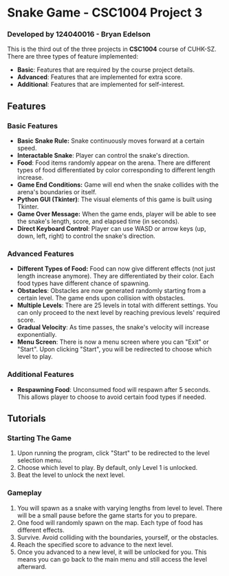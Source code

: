 # Snake Game - CSC1004 Project 3
### Developed by 124040016 - Bryan Edelson

This is the third out of the three projects in **CSC1004** course of CUHK-SZ. There are three types of feature implemented:
- **Basic**: Features that are required by the course project details.
- **Advanced**: Features that are implemented for extra score.
- **Additional**: Features that are implemented for self-interest.

## Features
### Basic Features
- **Basic Snake Rule:** Snake continuously moves forward at a certain speed.
- **Interactable Snake**: Player can control the snake's direction.
- **Food**: Food items randomly appear on the arena. There are different types of food differentiated by color corresponding to different length increase.
- **Game End Conditions:** Game will end when the snake collides with the arena's boundaries or itself.
- **Python GUI (Tkinter)**: The visual elements of this game is built using Tkinter.
- **Game Over Message:** When the game ends, player will be able to see the snake's length, score, and elapsed time (in seconds).
- **Direct Keyboard Control**: Player can use WASD or arrow keys (up, down, left, right) to control the snake's direction.

### Advanced Features
- **Different Types of Food:** Food can now give different effects (not just length increase anymore). They are differentiated by their color. Each food types have different chance of spawning.
- **Obstacles**: Obstacles are now generated randomly starting from a certain level. The game ends upon collision with obstacles.
- **Multiple Levels**: There are 25 levels in total with different settings. You can only proceed to the next level by reaching previous levels' required score.
- **Gradual Velocity**: As time passes, the snake's velocity will increase exponentially.
- **Menu Screen**: There is now a menu screen where you can "Exit" or "Start". Upon clicking "Start", you will be redirected to choose which level to play.

### Additional Features
- **Respawning Food**: Unconsumed food will respawn after 5 seconds. This allows player to choose to avoid certain food types if needed.

## Tutorials
### Starting The Game
1. Upon running the program, click "Start" to be redirected to the level selection menu.
2. Choose which level to play. By default, only Level 1 is unlocked.
3. Beat the level to unlock the next level.

### Gameplay
1. You will spawn as a snake with varying lengths from level to level. There will be a small pause before the game starts for you to prepare.
2. One food will randomly spawn on the map. Each type of food has different effects.
3. Survive. Avoid colliding with the boundaries, yourself, or the obstacles.
4. Reach the specified score to advance to the next level.
5. Once you advanced to a new level, it will be unlocked for you. This means you can go back to the main menu and still access the level afterward.